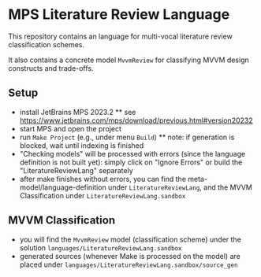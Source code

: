 # MPS Literature Review Language

This repository contains an language for multi-vocal literature review classification schemes.

It also contains a concrete model `MvvmReview` for classifying MVVM design constructs and trade-offs.

## Setup

* install JetBrains MPS 2023.2
** see https://www.jetbrains.com/mps/download/previous.html#version20232
* start MPS and open the project
* run `Make Project` (e.g., under menu `Build`)
** note: if generation is blocked, wait until indexing is finished
* "Checking models" will be processed with errors (since the language definition is not built yet): simply click on "Ignore Errors" or build the "LiteratureReviewLang" separately
* after make finishes without errors, you can find the meta-model/language-definition under `LiteratureReviewLang`, and the MVVM Classification under `LiteratureReviewLang.sandbox`

## MVVM Classification

* you will find the `MvvmReview` model (classification scheme) under the solution `languages/LiteratureReviewLang.sandbox`
* generated sources (whenever Make is processed on the model) are placed under `languages/LiteratureReviewLang.sandbox/source_gen`
